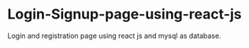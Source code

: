 # Login-Signup-page-using-react-js
Login and registration page using react js and mysql as database.
